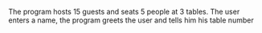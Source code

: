 The program hosts 15 guests and seats 5 people at 3 tables. The user enters a name, the program greets the user and tells him his table number
